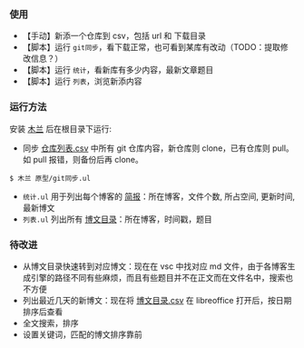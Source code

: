 ### 使用

- 【手动】新添一个仓库到 csv，包括 url 和 下载目录
- 【脚本】运行 `git同步`，看下载正常，也可看到某库有改动（TODO：提取修改信息？）
- 【脚本】运行 `统计`，看新库有多少内容，最新文章题目
- 【脚本】运行 `列表`，浏览新添内容

### 运行方法

安装 [木兰](https://pypi.org/project/ulang/) 后在根目录下运行:

- 同步 [仓库列表.csv](仓库列表.csv) 中所有 git 仓库内容，新仓库则 clone，已有仓库则 pull。如 pull 报错，则备份后再 clone。
```
$ 木兰 原型/git同步.ul
```

- `统计.ul` 用于列出每个博客的 [简报](统计数据.csv)：所在博客，文件个数, 所占空间, 更新时间, 最新博文
- `列表.ul` 列出所有 [博文目录](博文目录.csv)：所在博客，时间戳，题目

### 待改进

- 从博文目录快速转到对应博文：现在在 vsc 中找对应 md 文件，由于各博客生成引擎的路径不同有些麻烦，而且有些题目并不在正文而在文件名中，搜索也不方便
- 列出最近几天的新博文：现在将 [博文目录.csv](博文目录.csv) 在 libreoffice 打开后，按日期排序后查看
- 全文搜索，排序
- 设置关键词，匹配的博文排序靠前
